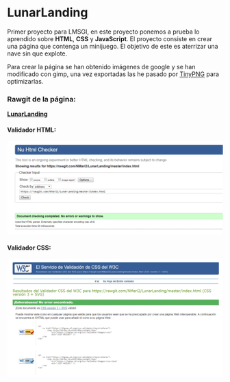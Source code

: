 # LunarLanding

Primer proyecto para LMSGI, en este proyecto ponemos a prueba lo aprendido
sobre **HTML**, **CSS** y **JavaScript**.
El proyecto consiste en crear una página que contenga un minijuego. El 
objetivo de este es aterrizar una nave sin que explote.

Para crear la página se han obtenido imágenes de google y se han modificado
con gimp, una vez exportadas las he pasado por [TinyPNG](https://tinypng.com/) 
para optimizarlas.

### Rawgit de la página:  
[**LunarLanding**](https://rawgit.com/NMari2/LunarLanding/master/index.html)

#### Validador HTML:
![Validador HTML](https://github.com/NMari2/LunarLanding/blob/master/validadohtml.PNG)

#### Validador CSS:
![Validador CSS](https://github.com/NMari2/LunarLanding/blob/master/validadocss.PNG)
